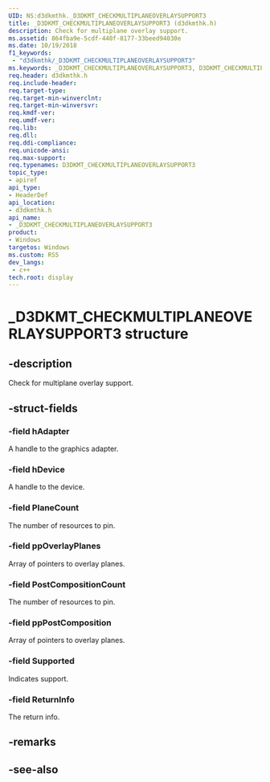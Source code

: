 ```yaml
---
UID: NS:d3dkmthk._D3DKMT_CHECKMULTIPLANEOVERLAYSUPPORT3
title: _D3DKMT_CHECKMULTIPLANEOVERLAYSUPPORT3 (d3dkmthk.h)
description: Check for multiplane overlay support.
ms.assetid: 864fba9e-5cdf-440f-8177-33beed94030e
ms.date: 10/19/2018
f1_keywords:
 - "d3dkmthk/_D3DKMT_CHECKMULTIPLANEOVERLAYSUPPORT3"
ms.keywords: _D3DKMT_CHECKMULTIPLANEOVERLAYSUPPORT3, D3DKMT_CHECKMULTIPLANEOVERLAYSUPPORT3, 
req.header: d3dkmthk.h
req.include-header:
req.target-type:
req.target-min-winverclnt:
req.target-min-winversvr:
req.kmdf-ver:
req.umdf-ver:
req.lib:
req.dll:
req.ddi-compliance:
req.unicode-ansi:
req.max-support:
req.typenames: D3DKMT_CHECKMULTIPLANEOVERLAYSUPPORT3
topic_type: 
- apiref
api_type: 
- HeaderDef
api_location: 
- d3dkmthk.h
api_name: 
- _D3DKMT_CHECKMULTIPLANEOVERLAYSUPPORT3
product:
- Windows
targetos: Windows
ms.custom: RS5
dev_langs:
 - c++
tech.root: display
---
```


# _D3DKMT_CHECKMULTIPLANEOVERLAYSUPPORT3 structure

## -description

Check for multiplane overlay support.

## -struct-fields

### -field hAdapter

A handle to the graphics adapter.

### -field hDevice

A handle to the device.

### -field PlaneCount

The number of resources to pin.

### -field ppOverlayPlanes

Array of pointers to overlay planes.

### -field PostCompositionCount

The number of resources to pin.

### -field ppPostComposition

Array of pointers to overlay planes.

### -field Supported

Indicates support.

### -field ReturnInfo
 
The return info.

## -remarks

## -see-also
